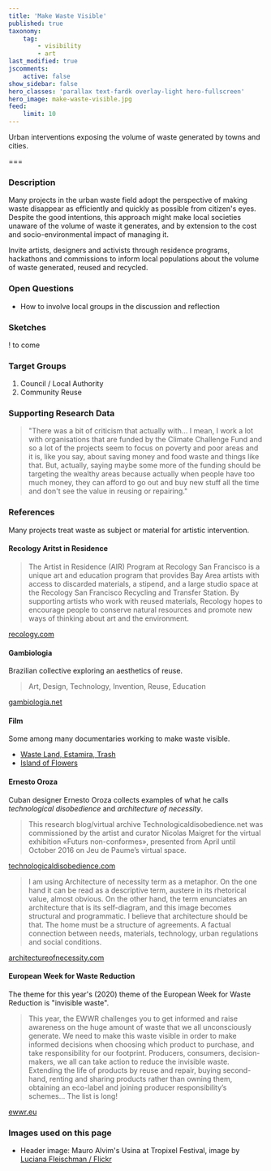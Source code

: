 ```yaml
---
title: 'Make Waste Visible'
published: true
taxonomy:
    tag:
        - visibility
        - art
last_modified: true
jscomments:
    active: false
show_sidebar: false
hero_classes: 'parallax text-fardk overlay-light hero-fullscreen'
hero_image: make-waste-visible.jpg
feed:
    limit: 10
---
```


Urban interventions exposing the volume of waste generated by towns and cities.

===

### Description

Many projects in the urban waste field adopt the perspective of making waste disappear as efficiently and quickly as possible from citizen's eyes. Despite the good intentions, this approach might make local societies unaware of the volume of waste it generates, and by extension to the cost and socio-environmental impact of managing it.

Invite artists, designers and activists through residence programs, hackathons and commissions to inform local populations about the volume of waste generated, reused and recycled.

### Open Questions

* How to involve local groups in the discussion and reflection

### Sketches

! to come

### Target Groups

1. Council / Local Authority
1. Community Reuse

### Supporting Research Data

> "There was a bit of criticism that actually with… I mean, I work a lot with organisations that are funded by the Climate Challenge Fund and so a lot of the projects seem to focus on poverty and poor areas and it is, like you say, about saving money and food waste and things like that. But, actually, saying maybe some more of the funding should be targeting the wealthy areas because actually when people have too much money, they can afford to go out and buy new stuff all the time and don't see the value in reusing or repairing."

### References

Many projects treat waste as subject or material for artistic intervention.

#### Recology Aritst in Residence

> The Artist in Residence (AIR) Program at Recology San Francisco is a unique art and education program that provides Bay Area artists with access to discarded materials, a stipend, and a large studio space at the Recology San Francisco Recycling and Transfer Station. By supporting artists who work with reused materials, Recology hopes to encourage people to conserve natural resources and promote new ways of thinking about art and the environment.

[recology.com](https://www.recology.com/recology-san-francisco/artist-in-residence-program/)

#### Gambiologia

Brazilian collective exploring an aesthetics of reuse.

> Art, Design, Technology, Invention, Reuse, Education

[gambiologia.net](http://www.gambiologia.net/blog/)

#### Film

Some among many documentaries working to make waste visible.

* [Waste Land, Estamira, Trash](../opendott/landfills)
* [Island of Flowers](../opendott/ilha-das-flores)

#### Ernesto Oroza

Cuban designer Ernesto Oroza collects examples of what he calls *technological disobedience* and *architecture of necessity*.

> This research blog/virtual archive Technologicaldisobedience.net was commissioned by the artist and curator Nicolas Maigret for the virtual exhibition «Futurs non-conformes», presented from April until October 2016 on Jeu de Paume’s virtual space.

[technologicaldisobedience.com](http://www.technologicaldisobedience.com/)

> I am using Architecture of necessity term as a metaphor. On the one hand it can be read as a descriptive term, austere in its rhetorical value, almost obvious. On the other hand, the term enunciates an architecture that is its self-diagram, and this image becomes structural and programmatic. I believe that architecture should be that. The home must be a structure of agreements. A factual connection between needs, materials, technology, urban regulations and social conditions.

[architectureofnecessity.com](http://architectureofnecessity.com/)

#### European Week for Waste Reduction

The theme for this year's (2020) theme of the European Week for Waste Reduction is "invisible waste".

> This year, the EWWR challenges you to get informed and raise awareness on the huge amount of waste that we all unconsciously generate. We need to make this waste visible in order to make informed decisions when choosing which product to purchase, and take responsibility for our footprint. Producers, consumers, decision-makers, we all can take action to reduce the invisible waste. Extending the life of products by reuse and repair, buying second-hand, renting and sharing products rather than owning them, obtaining an eco-label and joining producer responsibility’s schemes… The list is long!

[ewwr.eu](https://ewwr.eu/thematic-focus/2020-invisible-waste/)

### Images used on this page

* Header image: Mauro Alvim's Usina at Tropixel Festival, image by [Luciana Fleischman / Flickr](https://www.flickr.com/photos/102890313@N05/10510916333/in/pool-tropixel/)
